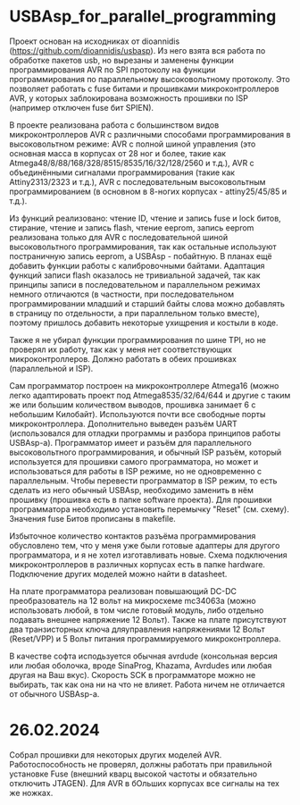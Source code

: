 # USBAsp_for_parallel_programming

Проект основан на исходниках от dioannidis (https://github.com/dioannidis/usbasp). Из него взята вся работа по обработке пакетов usb, но вырезаны и заменены функции программирования AVR по SPI протоколу на функции программирования по параллельному высоковольтному протоколу. Это позволяет работать с fuse битами и прошивками микроконтроллеров AVR, у которых заблокирована возможность прошивки по ISP (например отключен fuse бит SPIEN).

В проекте реализована работа с большинством видов микроконтроллеров AVR с различными способами программирования в высоковольтном режиме: AVR с полной шиной управления (это основная масса в корпусах от 28 ног и более, такие как Atmega48/8/88/168/328/8515/8535/16/32/128/2560 и т.д.), AVR с объединёнными сигналами программирования (такие как Attiny2313/2323 и т.д.), AVR с последовательным высоковольтным программированием (в основном в 8-ногих корпусах - attiny25/45/85 и т.д.).

Из функций реализовано: чтение ID, чтение и запись fuse и lock битов, стирание, чтение и запись flash, чтение eeprom, запись eeprom реализована только для AVR с последовательной шиной высоковольтного программирования, так как остальные используют постраничную запись eeprom, а USBAsp - побайтную. В планах ещё добавить функции работы с калибровочными байтами. Адаптация функций записи flash оказалось не тривиальной задачей, так как принципы записи в последовательном и параллельном режимах немного отличаются (в частности, при последовательном программировании младший и старший байты слова можно добавлять в страницу по отдельности, а при параллельном только вместе), поэтому пришлось добавить некоторые ухищрения и костыли в коде.

Также я не убирал функции программирования по шине TPI, но не проверял их работу, так как у меня нет соответствующих микроконтроллеров. Должно работать в обеих прошивках (параллельной и ISP).

Сам программатор построен на микроконтроллере Atmega16 (можно легко адаптировать проект под Atmega8535/32/64/644 и другие с таким же или большим количеством выводов, прошивка занимает 6 с небольшим Килобайт). Используются почти все свободные порты микроконтроллера. Дополнительно выведен разъём UART (использовался для отладки программы и разбора принципов работы USBAsp-а). Программатор имеет и разъём для параллельного высоковольтного программирования, и обычный ISP разъём, который используется для прошивки самого программатора, но может и использоваться для работы в ISP режиме, но не одновременно с параллельным. Чтобы перевести программатор в ISP режим, то есть сделать из него обычный USBAsp, необходимо заменить в нём прошивку (прошивка есть в папке software проекта). Для прошивки программатора необходимо установить перемычку "Reset" (см. схему). Значения fuse Битов прописаны в makefile.

Избыточное количество контактов разъёма программирования обусловлено тем, что у меня уже были готовые адаптеры для другого программатора, и я не хотел изготавливать новые. Схема подключения микроконтроллеров в различных корпусах есть в папке hardware. Подключение других моделей можно найти в datasheet.

На плате программатора реализован повышающий DC-DC преобразователь на 12 вольт на микросхеме mc34063a (можно использовать любой, в том числе готовый модуль, либо отдельно подавать внешнее напряжение 12 Вольт). Также на плате присутствуют два транзисторных ключа дляуправления напряжениями 12 Вольт (Reset/VPP) и 5 Вольт питания программируемого микроконтроллера.

В качестве софта исподьзуется обычная avrdude (консольная версия или любая оболочка, вроде SinaProg, Khazama, Avrdudes или любая другая на Ваш вкус). Скорость SCK в программаторе можно не выбирать, так как она ни на что не влияет. Работа ничем не отличается от обычного USBAsp-а. 

# 26.02.2024

Собрал прошивки для некоторых других моделей AVR. Работоспособность не проверял, должны работать при правильной установке Fuse (внешний кварц высокой частоты и обязательно отключить JTAGEN). Для AVR в бОльших корпусах все сигналы на тех же ножках.
